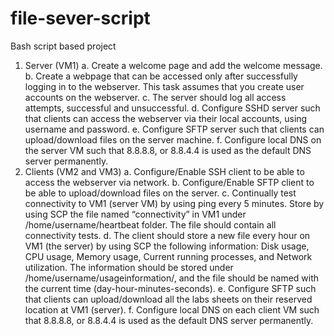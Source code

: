 # file-sever-script

Bash script based project

1. Server (VM1)
a. Create a welcome page and add the welcome message.
b. Create a webpage that can be accessed only after successfully logging in to the
webserver. This task assumes that you create user accounts on the webserver.
c. The server should log all access attempts, successful and unsuccessful.
d. Configure SSHD server such that clients can access the webserver via their local
accounts, using username and password.
e. Configure SFTP server such that clients can upload/download files on the server
machine.
f. Configure local DNS on the server VM such that 8.8.8.8, or 8.8.4.4 is used as the default
DNS server permanently.
2. Clients (VM2 and VM3)
a. Configure/Enable SSH client to be able to access the webserver via network.
b. Configure/Enable SFTP client to be able to upload/download files on the server.
c. Continually test connectivity to VM1 (server VM) by using ping every 5 minutes. Store by
using SCP the file named “connectivity” in VM1 under /home/username/heartbeat folder.
The file should contain all connectivity tests.
d. The client should store a new file every hour on VM1 (the server) by using SCP the
following information: Disk usage, CPU usage, Memory usage, Current running processes,
and Network utilization. The information should be stored under
/home/username/usageinformation/, and the file should be named with the current time
(day-hour-minutes-seconds).
e. Configure SFTP such that clients can upload/download all the labs sheets on their
reserved location at VM1 (server).
f. Configure local DNS on each client VM such that 8.8.8.8, or 8.8.4.4 is used as the default
DNS server permanently.
